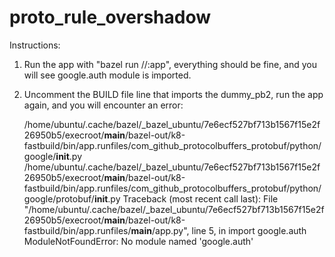 # proto_rule_overshadow

Instructions:
1. Run the app with "bazel run //:app", everything should be fine, and you will see google.auth module is imported.
2. Uncomment the BUILD file line that imports the dummy_pb2, run the app again, and you will encounter an error:

   /home/ubuntu/.cache/bazel/_bazel_ubuntu/7e6ecf527bf713b1567f15e2f26950b5/execroot/__main__/bazel-out/k8-fastbuild/bin/app.runfiles/com_github_protocolbuffers_protobuf/python/google/__init__.py
  /home/ubuntu/.cache/bazel/_bazel_ubuntu/7e6ecf527bf713b1567f15e2f26950b5/execroot/__main__/bazel-out/k8-fastbuild/bin/app.runfiles/com_github_protocolbuffers_protobuf/python/google/protobuf/__init__.py
  Traceback (most recent call last):
    File "/home/ubuntu/.cache/bazel/_bazel_ubuntu/7e6ecf527bf713b1567f15e2f26950b5/execroot/__main__/bazel-out/k8-fastbuild/bin/app.runfiles/__main__/app.py", line 5, in <module>
      import google.auth
  ModuleNotFoundError: No module named 'google.auth'

